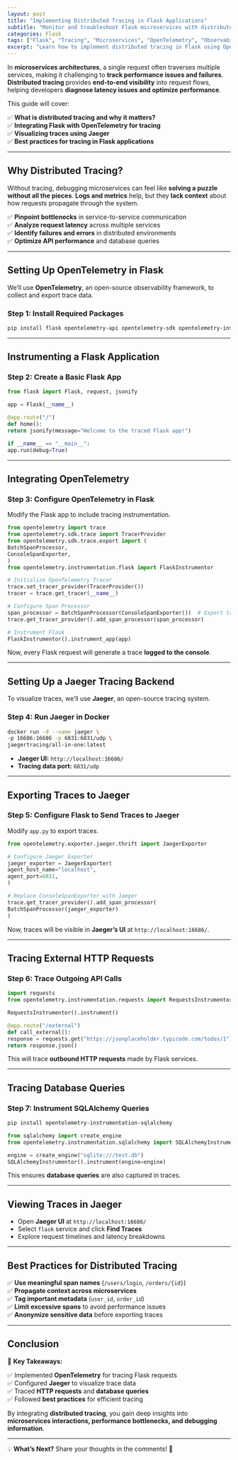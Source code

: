 ```yaml
---
layout: post
title: "Implementing Distributed Tracing in Flask Applications"
subtitle: "Monitor and troubleshoot Flask microservices with distributed tracing"
categories: Flask
tags: ["Flask", "Tracing", "Microservices", "OpenTelemetry", "Observability"]
excerpt: "Learn how to implement distributed tracing in Flask using OpenTelemetry to monitor and troubleshoot microservices efficiently."
---
```



In **microservices architectures**, a single request often traverses multiple services, making it challenging to **track performance issues and failures**. **Distributed tracing** provides **end-to-end visibility** into request flows, helping developers **diagnose latency issues and optimize performance**.

This guide will cover:

✅ **What is distributed tracing and why it matters?**  
✅ **Integrating Flask with OpenTelemetry for tracing**  
✅ **Visualizing traces using Jaeger**  
✅ **Best practices for tracing in Flask applications**

---

## Why Distributed Tracing?

Without tracing, debugging microservices can feel like **solving a puzzle without all the pieces**. **Logs and metrics** help, but they **lack context** about how requests propagate through the system.

✅ **Pinpoint bottlenecks** in service-to-service communication  
✅ **Analyze request latency** across multiple services  
✅ **Identify failures and errors** in distributed environments  
✅ **Optimize API performance** and database queries

---

## Setting Up OpenTelemetry in Flask

We’ll use **OpenTelemetry**, an open-source observability framework, to collect and export trace data.

### Step 1: Install Required Packages

```sh
pip install flask opentelemetry-api opentelemetry-sdk opentelemetry-instrumentation-flask opentelemetry-exporter-jaeger
```

---

## Instrumenting a Flask Application

### Step 2: Create a Basic Flask App

```python
from flask import Flask, request, jsonify

app = Flask(__name__)

@app.route("/")
def home():
return jsonify(message="Welcome to the traced Flask app!")

if __name__ == "__main__":
app.run(debug=True)
```

---

## Integrating OpenTelemetry

### Step 3: Configure OpenTelemetry in Flask

Modify the Flask app to include tracing instrumentation.

```python
from opentelemetry import trace
from opentelemetry.sdk.trace import TracerProvider
from opentelemetry.sdk.trace.export import (
BatchSpanProcessor,
ConsoleSpanExporter,
)
from opentelemetry.instrumentation.flask import FlaskInstrumentor

# Initialize OpenTelemetry Tracer
trace.set_tracer_provider(TracerProvider())
tracer = trace.get_tracer(__name__)

# Configure Span Processor
span_processor = BatchSpanProcessor(ConsoleSpanExporter())  # Export traces to console
trace.get_tracer_provider().add_span_processor(span_processor)

# Instrument Flask
FlaskInstrumentor().instrument_app(app)
```

Now, every Flask request will generate a trace **logged to the console**.

---

## Setting Up a Jaeger Tracing Backend

To visualize traces, we’ll use **Jaeger**, an open-source tracing system.

### Step 4: Run Jaeger in Docker

```sh
docker run -d --name jaeger \
-p 16686:16686 -p 6831:6831/udp \
jaegertracing/all-in-one:latest
```

- **Jaeger UI:** `http://localhost:16686/`
- **Tracing data port:** `6831/udp`

---

## Exporting Traces to Jaeger

### Step 5: Configure Flask to Send Traces to Jaeger

Modify `app.py` to export traces.

```python
from opentelemetry.exporter.jaeger.thrift import JaegerExporter

# Configure Jaeger Exporter
jaeger_exporter = JaegerExporter(
agent_host_name="localhost",
agent_port=6831,
)

# Replace ConsoleSpanExporter with Jaeger
trace.get_tracer_provider().add_span_processor(
BatchSpanProcessor(jaeger_exporter)
)
```

Now, traces will be visible in **Jaeger’s UI** at `http://localhost:16686/`.

---

## Tracing External HTTP Requests

### Step 6: Trace Outgoing API Calls

```python
import requests
from opentelemetry.instrumentation.requests import RequestsInstrumentor

RequestsInstrumentor().instrument()

@app.route("/external")
def call_external():
response = requests.get("https://jsonplaceholder.typicode.com/todos/1")
return response.json()
```

This will trace **outbound HTTP requests** made by Flask services.

---

## Tracing Database Queries

### Step 7: Instrument SQLAlchemy Queries

```sh
pip install opentelemetry-instrumentation-sqlalchemy
```

```python
from sqlalchemy import create_engine
from opentelemetry.instrumentation.sqlalchemy import SQLAlchemyInstrumentor

engine = create_engine("sqlite:///test.db")
SQLAlchemyInstrumentor().instrument(engine=engine)
```

This ensures **database queries** are also captured in traces.

---

## Viewing Traces in Jaeger

- Open **Jaeger UI** at `http://localhost:16686/`
- Select `flask` service and click **Find Traces**
- Explore request timelines and latency breakdowns

---

## Best Practices for Distributed Tracing

✅ **Use meaningful span names** (`/users/login`, `/orders/{id}`)  
✅ **Propagate context across microservices**  
✅ **Tag important metadata** (`user_id`, `order_id`)  
✅ **Limit excessive spans** to avoid performance issues  
✅ **Anonymize sensitive data** before exporting traces

---

## Conclusion

🚀 **Key Takeaways:**

✅ Implemented **OpenTelemetry** for tracing Flask requests  
✅ Configured **Jaeger** to visualize trace data  
✅ Traced **HTTP requests** and **database queries**  
✅ Followed **best practices** for efficient tracing

By integrating **distributed tracing**, you gain deep insights into **microservices interactions, performance bottlenecks, and debugging information**.

---

💡 **What’s Next?** Share your thoughts in the comments! 🚀  
